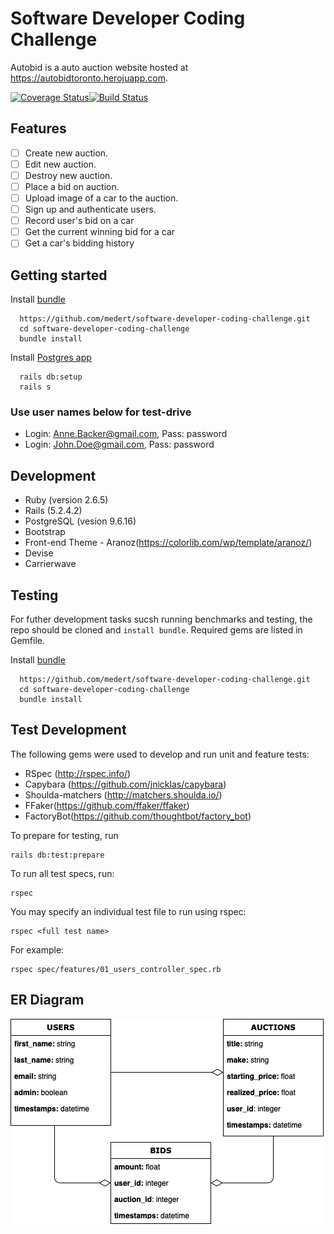 # Software Developer Coding Challenge

Autobid is a auto auction website hosted at https://autobidtoronto.herojuapp.com.

[![Coverage Status](https://coveralls.io/repos/github/medert/software-developer-coding-challenge/badge.svg?branch=master)](https://coveralls.io/github/medert/software-developer-coding-challenge?branch=master)[![Build Status](https://travis-ci.org/medert/software-developer-coding-challenge.svg?branch=master)](https://travis-ci.org/medert/software-developer-coding-challenge)


## Features

- [ ] Create new auction.
- [ ] Edit new auction.
- [ ] Destroy new auction.
- [ ] Place a bid on auction.
- [ ] Upload image of a car to the auction.
- [ ] Sign up and authenticate users.
- [ ] Record user's bid on a car
- [ ] Get the current winning bid for a car
- [ ] Get a car's bidding history

## Getting started

Install [bundle](http://bundler.io/)

      https://github.com/medert/software-developer-coding-challenge.git
      cd software-developer-coding-challenge
      bundle install

Install [Postgres app](https://postgresapp.com)

      rails db:setup
      rails s

### Use user names below for test-drive

- Login: Anne.Backer@gmail.com, Pass: password
- Login: John.Doe@gmail.com, Pass: password


## Development

- Ruby (version 2.6.5)
- Rails (5.2.4.2)
- PostgreSQL (vesion 9.6.16)
- Bootstrap
- Front-end Theme - Aranoz(https://colorlib.com/wp/template/aranoz/)
- Devise
- Carrierwave

## Testing

For futher development tasks sucsh running benchmarks and testing, the repo should be cloned and `install bundle`. Required gems are listed in Gemfile.

Install [bundle](http://bundler.io/)

      https://github.com/medert/software-developer-coding-challenge.git
      cd software-developer-coding-challenge
      bundle install

## Test Development

The following gems were used to develop and run unit and feature tests:
- RSpec (http://rspec.info/)
- Capybara (https://github.com/jnicklas/capybara)
- Shoulda-matchers (http://matchers.shoulda.io/)
- FFaker(https://github.com/ffaker/ffaker)
- FactoryBot(https://github.com/thoughtbot/factory_bot)


To prepare for testing, run

    rails db:test:prepare

To run all test specs, run:

    rspec

You may specify an individual test file to run using rspec:

    rspec <full test name>

For example:

    rspec spec/features/01_users_controller_spec.rb

## ER Diagram

  ![](./Autobid_ER_Diagram.png)